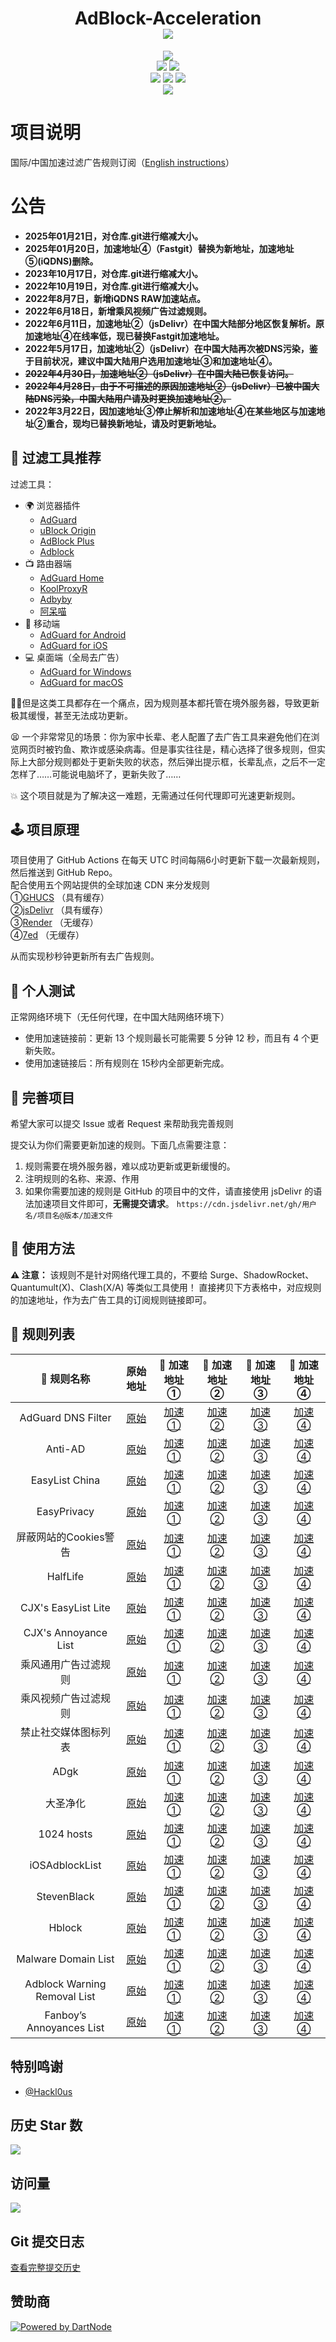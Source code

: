 <div align="center">
<h1 align="center">AdBlock-Acceleration<br><img align='middle' src='https://anay.cosr.eu.org/?text=@Silentely/AdBlock-Acceleration'></img></h1>
<img align='middle' src='https://anay.cosr.eu.org/?repo=Silentely/AdBlock-Acceleration'></img>
<br>
<img src="https://img.shields.io/github/forks/Silentely/AdBlock-Acceleration?color=orange">
<img src="https://img.shields.io/github/issues/Silentely/AdBlock-Acceleration?color=green">
<br>
<img src="https://img.shields.io/github/license/Silentely/AdBlock-Acceleration?color=ff69b4">
<img src="https://img.shields.io/github/languages/code-size/Silentely/AdBlock-Acceleration?color=blueviolet">
<img src="https://img.shields.io/badge/dynamic/json?label=GitHub%20Followers&query=%24.data.totalSubs&url=https%3A%2F%2Fapi.spencerwoo.com%2Fsubstats%2F%3Fsource%3Dgithub%26queryKey%3DSilentely&labelColor=282c34&color=181717&logo=github&longCache=true "关注数量">
<br>
<img src="https://app.fossa.com/api/projects/git%2Bgithub.com%2FSilentely%2FAdBlock-Acceleration.svg?type=small">
</div>

# 项目说明

国际/中国加速过滤广告规则订阅（[English instructions](https://github.com/Silentely/AdBlock-Acceleration/blob/main/README.md)）

# 公告 

* **2025年01月21日，对仓库.git进行缩减大小。** 
* **2025年01月20日，加速地址④（Fastgit）替换为新地址，加速地址⑤(iQDNS)删除。** 
* **2023年10月17日，对仓库.git进行缩减大小。** 
* **2022年10月19日，对仓库.git进行缩减大小。**    
* **2022年8月7日，新增iQDNS RAW加速站点。**    
* **2022年6月18日，新增乘风视频广告过滤规则。**    
* **2022年6月11日，加速地址②（jsDelivr）在中国大陆部分地区恢复解析。原加速地址④在线率低，现已替换Fastgit加速地址。**    
* **2022年5月17日，加速地址②（jsDelivr）在中国大陆再次被DNS污染，鉴于目前状况，建议中国大陆用户选用加速地址③和加速地址④。**    
* **~~2022年4月30日，加速地址②（jsDelivr）在中国大陆已恢复访问。~~**    
* **~~2022年4月28日，由于不可描述的原因加速地址②（jsDelivr）已被中国大陆DNS污染，中国大陆用户请及时更换加速地址②。~~**    
* **2022年3月22日，因加速地址③停止解析和加速地址④在某些地区与加速地址②重合，现均已替换新地址，请及时更新地址。**    

## 🔖 过滤工具推荐

过滤工具：
* 🌍 浏览器插件
  * [AdGuard](https://adguard.com)
  * [uBlock Origin](https://github.com/gorhill/uBlock)
  * [AdBlock Plus](https://adblockplus.org)
  * [Adblock](https://getadblock.com)
* 📺 路由器端
  * [AdGuard Home](https://adguard.com/zh_cn/adguard-home/overview.html)
  * [KoolProxyR](https://github.com/user1121114685/koolproxyR)
  * [Adbyby](http://www.adbyby.com/)
  * [阿呆喵](http://www.admflt.com)
* 📱 移动端
  * [AdGuard for Android](https://adguard.com/zh_cn/adguard-android/overview.html)
  * [AdGuard for iOS](https://adguard.com/zh_cn/adguard-ios/overview.html)
* 💻 桌面端（全局去广告）
  * [AdGuard for Windows](https://adguard.com/zh_cn/adguard-windows/overview.html)
  * [AdGuard for macOS](https://adguard.com/zh_cn/adguard-mac/overview.html)

🙅‍♂️但是这类工具都存在一个痛点，因为规则基本都托管在境外服务器，导致更新极其缓慢，甚至无法成功更新。

😫 一个非常常见的场景：你为家中长辈、老人配置了去广告工具来避免他们在浏览网页时被钓鱼、欺诈或感染病毒。但是事实往往是，精心选择了很多规则，但实际上大部分规则都处于更新失败的状态，然后弹出提示框，长辈乱点，之后不一定怎样了……可能说电脑坏了，更新失败了……

💥 这个项目就是为了解决这一难题，无需通过任何代理即可光速更新规则。

## 🕹 项目原理
项目使用了 GitHub Actions 在每天 UTC 时间每隔6小时更新下载一次最新规则，然后推送到 GitHub Repo。  
配合使用五个网站提供的全球加速 CDN 来分发规则  
①[GHUCS](https://raw.githubusercontents.com) （具有缓存）  
②[jsDelivr](https://www.jsdelivr.com) （具有缓存）   
③[Render](https://render.com) （无缓存）    
④[7ed](https://www.7ed.net) （无缓存）     

从而实现秒秒钟更新所有去广告规则。

## 🧪 个人测试
正常网络环境下（无任何代理，在中国大陆网络环境下）
* 使用加速链接前：更新 13 个规则最长可能需要 5 分钟 12 秒，而且有 4 个更新失败。
* 使用加速链接后：所有规则在 15秒内全部更新完成。

## 🚛 完善项目
希望大家可以提交 Issue 或者 Request 来帮助我完善规则

提交认为你们需要更新加速的规则。下面几点需要注意：

1. 规则需要在境外服务器，难以成功更新或更新缓慢的。
2. 注明规则的名称、来源、作用
3. 如果你需要加速的规则是 GitHub 的项目中的文件，请直接使用 jsDelivr 的语法加速项目文件即可，**无需提交请求**。
`https://cdn.jsdelivr.net/gh/用户名/项目名@版本/加速文件`

## 🍔 使用方法
**⚠️ 注意：** 该规则不是针对网络代理工具的，不要给 Surge、ShadowRocket、Quantumult(X)、Clash(X/A) 等类似工具使用！
直接拷贝下方表格中，对应规则的加速地址，作为去广告工具的订阅规则链接即可。

## 📃 规则列表

| 🥑 规则名称 | 原始地址 | 🚀 加速地址① | 🚀 加速地址② | 🚀 加速地址③ | 🚀 加速地址④ |
| :----: | :----: | :----: | :----: | :----: | :----: |
| AdGuard DNS Filter | [原始](https://adguardteam.github.io/AdGuardSDNSFilter/Filters/filter.txt) | [加速①](https://raw.githubusercontents.com/Silentely/AdBlock-Acceleration/main/AdGuard_Simplified_Domain_Names_Filter.txt) | [加速②](https://cdn.jsdelivr.net/gh/Silentely/AdBlock-Acceleration/AdGuard_Simplified_Domain_Names_Filter.txt) | [加速③](https://raw.cosr.eu.org/AdGuard_Simplified_Domain_Names_Filter.txt) | [加速④](https://raw.gitmirror.com/Silentely/AdBlock-Acceleration/main/AdGuard_Simplified_Domain_Names_Filter.txt) |
| Anti-AD | [原始](https://anti-ad.net/easylist.txt) | [加速①](https://raw.githubusercontents.com/Silentely/AdBlock-Acceleration/main/Anti_AD_Easylist.txt) | [加速②](https://cdn.jsdelivr.net/gh/Silentely/AdBlock-Acceleration/Anti_AD_Easylist.txt) | [加速③](https://raw.cosr.eu.org/Anti_AD_Easylist.txt) | [加速④](https://raw.gitmirror.com/Silentely/AdBlock-Acceleration/main/Anti_AD_Easylist.txt) |
| EasyList China | [原始](https://easylist-downloads.adblockplus.org/easylistchina.txt) | [加速①](https://raw.githubusercontents.com/Silentely/AdBlock-Acceleration/main/EasyList_China.txt) | [加速②](https://cdn.jsdelivr.net/gh/Silentely/AdBlock-Acceleration/EasyList_China.txt) | [加速③](https://raw.cosr.eu.org/EasyList_China.txt) | [加速④](https://raw.gitmirror.com/Silentely/AdBlock-Acceleration/main/EasyList_China.txt) |
| EasyPrivacy | [原始](https://easylist-downloads.adblockplus.org/easyprivacy.txt) | [加速①](https://raw.githubusercontents.com/Silentely/AdBlock-Acceleration/main/EasyPrivacy.txt) | [加速②](https://cdn.jsdelivr.net/gh/Silentely/AdBlock-Acceleration/EasyPrivacy.txt) | [加速③](https://raw.cosr.eu.org/EasyPrivacy.txt) | [加速④](https://raw.gitmirror.com/Silentely/AdBlock-Acceleration/main/EasyPrivacy.txt) |
| 屏蔽网站的Cookies警告 | [原始](https://www.i-dont-care-about-cookies.eu/abp) | [加速①](https://raw.githubusercontents.com/Silentely/AdBlock-Acceleration/main/I_dont_care_about_cookies.txt) | [加速②](https://cdn.jsdelivr.net/gh/Silentely/AdBlock-Acceleration/I_dont_care_about_cookies.txt) | [加速③](https://raw.cosr.eu.org/I_dont_care_about_cookies.txt) | [加速④](https://raw.gitmirror.com/Silentely/AdBlock-Acceleration/main/I_dont_care_about_cookies.txt) |
| HalfLife | [原始](https://raw.githubusercontent.com/o0HalfLife0o/list/main/ad.txt) | [加速①](https://raw.githubusercontents.com/Silentely/AdBlock-Acceleration/main/HalfLife.txt) | [加速②](https://cdn.jsdelivr.net/gh/Silentely/AdBlock-Acceleration/HalfLife.txt ) | [加速③](https://raw.cosr.eu.org/HalfLife.txt ) | [加速④](https://raw.gitmirror.com/Silentely/AdBlock-Acceleration/main/HalfLife.txt ) |
| CJX's EasyList Lite | [原始](https://raw.githubusercontent.com/cjx82630/cjxlist/main/cjxlist.txt) | [加速①](https://raw.githubusercontents.com/Silentely/AdBlock-Acceleration/main/CJX's_EasyList_Lite.txt) | [加速②](https://cdn.jsdelivr.net/gh/Silentely/AdBlock-Acceleration/CJX's_EasyList_Lite.txt) | [加速③](https://raw.cosr.eu.org/CJX's_EasyList_Lite.txt) | [加速④](https://raw.gitmirror.com/Silentely/AdBlock-Acceleration/main/CJX's_EasyList_Lite.txt) |
| CJX's Annoyance List | [原始](https://raw.githubusercontent.com/cjx82630/cjxlist/main/cjx-annoyance.txt) | [加速①](https://raw.githubusercontents.com/Silentely/AdBlock-Acceleration/main/CJX's_Annoyance_List.txt) | [加速②](https://cdn.jsdelivr.net/gh/Silentely/AdBlock-Acceleration/CJX's_Annoyance_List.txt) | [加速③](https://raw.cosr.eu.org/CJX's_Annoyance_List.txt) | [加速④](https://raw.gitmirror.com/Silentely/AdBlock-Acceleration/main/CJX's_Annoyance_List.txt) |
| 乘风通用广告过滤规则 | [原始](https://raw.githubusercontent.com/xinggsf/Adblock-Plus-Rule/master/rule.txt) | [加速①](https://raw.githubusercontents.com/Silentely/AdBlock-Acceleration/main/Xinggsf_rule.txt) | [加速②](https://cdn.jsdelivr.net/gh/Silentely/AdBlock-Acceleration/Xinggsf_rule.txt) | [加速③](https://raw.cosr.eu.org/Xinggsf_rule.txt) | [加速④](https://raw.gitmirror.com/Silentely/AdBlock-Acceleration/main/Xinggsf_rule.txt) |
| 乘风视频广告过滤规则 | [原始](https://raw.githubusercontent.com/xinggsf/Adblock-Plus-Rule/master/mv.txt) | [加速①](https://raw.githubusercontents.com/Silentely/AdBlock-Acceleration/main/Xinggsf_mv.txt) | [加速②](https://cdn.jsdelivr.net/gh/Silentely/AdBlock-Acceleration/Xinggsf_mv.txt) | [加速③](https://raw.cosr.eu.org/Xinggsf_mv.txt) | [加速④](https://raw.gitmirror.com/Silentely/AdBlock-Acceleration/main/Xinggsf_mv.txt) |
| 禁止社交媒体图标列表 | [原始](https://easylist-downloads.adblockplus.org/fanboy-social.txt) | [加速①](https://raw.githubusercontents.com/Silentely/AdBlock-Acceleration/main/Fanboy-social.txt) | [加速②](https://cdn.jsdelivr.net/gh/Silentely/AdBlock-Acceleration/Fanboy-social.txt) | [加速③](https://raw.cosr.eu.org/Fanboy-social.txt) | [加速④](https://raw.gitmirror.com/Silentely/AdBlock-Acceleration/main/Fanboy-social.txt) |
| ADgk | [原始](https://banbendalao.coding.net/p/adgk/d/ADgk/git/raw/main/ADgk.txt) | [加速①](https://raw.githubusercontents.com/Silentely/AdBlock-Acceleration/main/ADgk.txt) | [加速②](https://cdn.jsdelivr.net/gh/Silentely/AdBlock-Acceleration/ADgk.txt) | [加速③](https://raw.cosr.eu.org/ADgk.txt) | [加速④](https://raw.gitmirror.com/Silentely/AdBlock-Acceleration/main/ADgk.txt) |
| 大圣净化 | [原始](https://raw.githubusercontent.com/jdlingyu/ad-wars/main/hosts) | [加速①](https://raw.githubusercontents.com/Silentely/AdBlock-Acceleration/main/ds_hosts.txt) | [加速②](https://cdn.jsdelivr.net/gh/Silentely/AdBlock-Acceleration/ds_hosts.txt) | [加速③](https://raw.cosr.eu.org/ds_hosts.txt) | [加速④](https://raw.gitmirror.com/Silentely/AdBlock-Acceleration/main/ds_hosts.txt) |
| 1024 hosts | [原始](https://raw.githubusercontent.com/Goooler/1024_hosts/main/hosts) | [加速①](https://raw.githubusercontents.com/Silentely/AdBlock-Acceleration/main/1024_hosts.txt) | [加速②](https://cdn.jsdelivr.net/gh/Silentely/AdBlock-Acceleration/1024_hosts.txt) | [加速③](https://raw.cosr.eu.org/1024_hosts.txt) | [加速④](https://raw.gitmirror.com/Silentely/AdBlock-Acceleration/main/1024_hosts.txt) |
| iOSAdblockList | [原始](https://raw.githubusercontent.com/BlackJack8/iOSAdblockList/main/Hosts.txt) | [加速①](https://raw.githubusercontents.com/Silentely/AdBlock-Acceleration/main/iPv4_hosts.txt) | [加速②](https://cdn.jsdelivr.net/gh/Silentely/AdBlock-Acceleration/iPv4_hosts.txt) | [加速③](https://raw.cosr.eu.org/iPv4_hosts.txt) | [加速④](https://raw.gitmirror.com/Silentely/AdBlock-Acceleration/main/iPv4_hosts.txt) |
| StevenBlack | [原始](https://raw.githubusercontent.com/StevenBlack/hosts/main/hosts) | [加速①](https://raw.githubusercontents.com/Silentely/AdBlock-Acceleration/main/Steven_hosts) | [加速②](https://cdn.jsdelivr.net/gh/Silentely/AdBlock-Acceleration/Steven_hosts) | [加速③](https://raw.cosr.eu.org/Steven_hosts) | [加速④](https://raw.gitmirror.com/Silentely/AdBlock-Acceleration/main/Steven_hosts) |
| Hblock | [原始](https://hblock.molinero.dev/hosts) | [加速①](https://raw.githubusercontents.com/Silentely/AdBlock-Acceleration/main/Hblock_hosts) | [加速②](https://cdn.jsdelivr.net/gh/Silentely/AdBlock-Acceleration/Hblock_hosts) | [加速③](https://raw.cosr.eu.org/Hblock_hosts) | [加速④](https://raw.gitmirror.com/Silentely/AdBlock-Acceleration/main/Hblock_hosts) |
| Malware Domain List | [原始](https://www.malwaredomainlist.com/hostslist/hosts.txt) | [加速①](https://raw.githubusercontents.com/Silentely/AdBlock-Acceleration/main/Malware_host.txt) | [加速②](https://cdn.jsdelivr.net/gh/Silentely/AdBlock-Acceleration/Malware_host.txt) | [加速③](https://raw.cosr.eu.org/Malware_host.txt) | [加速④](https://raw.gitmirror.com/Silentely/AdBlock-Acceleration/main/Malware_host.txt) |
| Adblock Warning Removal List | [原始](https://easylist-downloads.adblockplus.org/antiadblockfilters.txt) | [加速①](https://raw.githubusercontents.com/Silentely/AdBlock-Acceleration/main/antiadblockfilters.txt) | [加速②](https://cdn.jsdelivr.net/gh/Silentely/AdBlock-Acceleration/antiadblockfilters.txt) | [加速③](https://raw.cosr.eu.org/antiadblockfilters.txt) | [加速④](https://raw.gitmirror.com/Silentely/AdBlock-Acceleration/main/antiadblockfilters.txt) |
| Fanboy’s Annoyances List | [原始](https://easylist-downloads.adblockplus.org/fanboy-annoyance.txt) | [加速①](https://raw.githubusercontents.com/Silentely/AdBlock-Acceleration/main/fanboy-annoyance.txt) | [加速②](https://cdn.jsdelivr.net/gh/Silentely/AdBlock-Acceleration/fanboy-annoyance.txt) | [加速③](https://raw.cosr.eu.org/fanboy-annoyance.txt) | [加速④](https://raw.gitmirror.com/Silentely/AdBlock-Acceleration/main/fanboy-annoyance.txt) |


## 特别鸣谢

* [@Hackl0us](https://github.com/Hackl0us)

## 历史 Star 数
![](https://starchart.cc/Silentely/AdBlock-Acceleration.svg)

## 访问量
![](http://profile-counter.glitch.me/Silentely/count.svg)

## Git 提交日志
[查看完整提交历史](https://github.com/Silentely/AdBlock-Acceleration/commits/main)

## 赞助商
[![Powered by DartNode](https://dartnode.com/branding/DN-Open-Source-sm.png)](https://dartnode.com "Powered by DartNode - Free VPS for Open Source")
